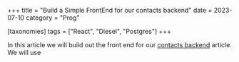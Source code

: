 +++
title = "Build a Simple FrontEnd for our contacts backend"
date = 2023-07-10
category = "Prog"

[taxonomies]
tags = ["React", "Diesel", "Postgres"]
+++

In this article we will build out the front end for our [contacts backend](../contacts-backend) article. We will use 